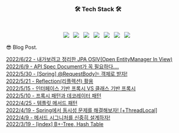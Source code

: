 
<h3 align="center"><b>🛠 Tech Stack 🛠</b></h3>
</br>
<p align="center">
<img src="https://img.shields.io/badge/java-007396?style=for-the-badge&logo=java&logoColor=white"> &nbsp
<img src="https://img.shields.io/badge/spring-6DB33F?style=for-the-badge&logo=spring&logoColor=white"> &nbsp
<img src="https://img.shields.io/badge/JavaScript-F7DF1E?style=flat-square&logo=JavaScript&logoColor=white"/></a> &nbsp
<img src="https://img.shields.io/badge/Node.js-339933?style=flat-square&logo=Node.js&logoColor=white"/></a> &nbsp
<!-- <img src="https://img.shields.io/badge/Android-3DDC84?style=flat-square&logo=Android&logoColor=white"/></a> &nbsp -->
<img src="https://img.shields.io/badge/MongoDB-47A248?style=flat-square&logo=MongoDB&logoColor=white"/></a> &nbsp 
<img src="https://img.shields.io/badge/MySQL-4479A1?style=flat-square&logo=MySQL&logoColor=white"/></a> &nbsp 
<img src="https://img.shields.io/badge/Amazon AWS-232F3E?style=flat-square&logo=Amazon%20AWS&logoColor=white"/></a> &nbsp </p>

😎 Blog Post. 

[2022/6/22 - 내가보려고 정리한 JPA OSIV(Open EntityManager In View)](https://applepick.tistory.com/164) <br>
[2022/6/9 - API Spec Document가 꼭 필요하다....](https://applepick.tistory.com/163) <br>
[2022/5/30 - [Spring] @RequestBody는 객체로 받자!](https://applepick.tistory.com/162) <br>
[2022/5/21 - Reflection(리플렉션) 활용](https://applepick.tistory.com/161) <br>
[2022/5/15 - 인터페이스 기반 프록시 VS 클래스 기반 프록시](https://applepick.tistory.com/160) <br>
[2022/5/10 - 프록시 패턴과 데코레이터 패턴](https://applepick.tistory.com/159) <br>
[2022/4/25 - 템플릿 메서드 패턴](https://applepick.tistory.com/158) <br>
[2022/4/19 - Spring에서 동시성 문제를 해결해보자! [+ThreadLocal]](https://applepick.tistory.com/157) <br>
[2022/4/9 - 메서드 시그니처를 신중히 설계하자!](https://applepick.tistory.com/156) <br>
[2022/3/19 - [index] B+-Tree, Hash Table](https://applepick.tistory.com/155) <br>
